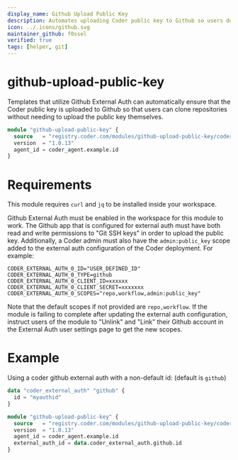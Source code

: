 ```yaml
---
display_name: Github Upload Public Key
description: Automates uploading Coder public key to Github so users don't have to.
icon: ../.icons/github.svg
maintainer_github: f0ssel
verified: true
tags: [helper, git]
---
```


# github-upload-public-key

Templates that utilize Github External Auth can automatically ensure that the Coder public key is uploaded to Github so that users can clone repositories without needing to upload the public key themselves.

```tf
module "github-upload-public-key" {
  source   = "registry.coder.com/modules/github-upload-public-key/coder"
  version  = "1.0.13"
  agent_id = coder_agent.example.id
}
```

# Requirements

This module requires `curl` and `jq` to be installed inside your workspace.

Github External Auth must be enabled in the workspace for this module to work. The Github app that is configured for external auth must have both read and write permissions to "Git SSH keys" in order to upload the public key. Additionally, a Coder admin must also have the `admin:public_key` scope added to the external auth configuration of the Coder deployment. For example:

```
CODER_EXTERNAL_AUTH_0_ID="USER_DEFINED_ID"
CODER_EXTERNAL_AUTH_0_TYPE=github
CODER_EXTERNAL_AUTH_0_CLIENT_ID=xxxxxx
CODER_EXTERNAL_AUTH_0_CLIENT_SECRET=xxxxxxx
CODER_EXTERNAL_AUTH_0_SCOPES="repo,workflow,admin:public_key"
```

Note that the default scopes if not provided are `repo,workflow`. If the module is failing to complete after updating the external auth configuration, instruct users of the module to "Unlink" and "Link" their Github account in the External Auth user settings page to get the new scopes.

# Example

Using a coder github external auth with a non-default id: (default is `github`)

```tf
data "coder_external_auth" "github" {
  id = "myauthid"
}

module "github-upload-public-key" {
  source   = "registry.coder.com/modules/github-upload-public-key/coder"
  version  = "1.0.13"
  agent_id = coder_agent.example.id
  external_auth_id = data.coder_external_auth.github.id
}
```